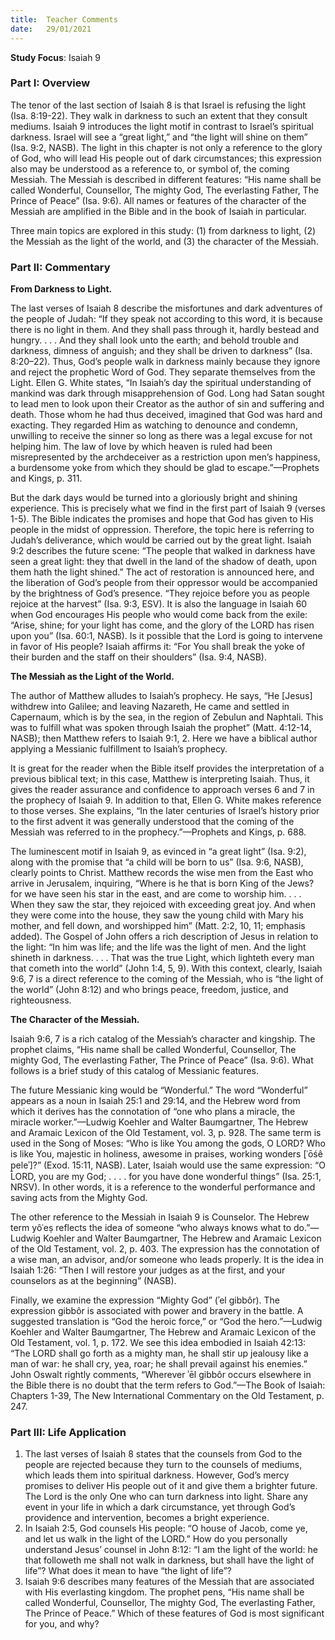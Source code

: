 ```yaml
---
title:  Teacher Comments
date:   29/01/2021
---
```


**Study Focus**: Isaiah 9 

### Part I: Overview

The tenor of the last section of Isaiah 8 is that Israel is refusing the light (Isa. 8:19-22). They walk in darkness to such an extent that they consult mediums. Isaiah 9 introduces the light motif in contrast to Israel’s spiritual darkness. Israel will see a “great light,” and “the light will shine on them” (Isa. 9:2, NASB). The light in this chapter is not only a reference to the glory of God, who will lead His people out of dark circumstances; this expression also may be understood as a reference to, or symbol of, the coming Messiah. The Messiah is described in different features: “His name shall be called Wonderful, Counsellor, The mighty God, The everlasting Father, The Prince of Peace” (Isa. 9:6). All names or features of the character of the Messiah are amplified in the Bible and in the book of Isaiah in particular.

Three main topics are explored in this study: (1) from darkness to light, (2) the Messiah as the light of the world, and (3) the character of the Messiah.

### Part II: Commentary

**From Darkness to Light.** 

The last verses of Isaiah 8 describe the misfortunes and dark adventures of the people of Judah: “If they speak not according to this word, it is because there is no light in them. And they shall pass through it, hardly bestead and hungry. . . . And they shall look unto the earth; and behold trouble and darkness, dimness of anguish; and they shall be driven to darkness” (Isa. 8:20–22). Thus, God’s people walk in darkness mainly because they ignore and reject the prophetic Word of God. They separate themselves from the Light. Ellen G. White states, “In Isaiah’s day the spiritual understanding of mankind was dark through misapprehension of God. Long had Satan sought to lead men to look upon their Creator as the author of sin and suffering and death. Those whom he had thus deceived, imagined that God was hard and exacting. They regarded Him as watching to denounce and condemn, unwilling to receive the sinner so long as there was a legal excuse for not helping him. The law of love by which heaven is ruled had been misrepresented by the archdeceiver as a restriction upon men’s happiness, a burdensome yoke from which they should be glad to escape.”—Prophets and Kings, p. 311. 

But the dark days would be turned into a gloriously bright and shining experience. This is precisely what we find in the first part of Isaiah 9 (verses 1-5). The Bible indicates the promises and hope that God has given to His people in the midst of oppression. Therefore, the topic here is referring to Judah’s deliverance, which would be carried out by the great light. Isaiah 9:2 describes the future scene: “The people that walked in darkness have seen a great light: they that dwell in the land of the shadow of death, upon them hath the light shined.” The act of restoration is announced here, and the liberation of God’s people from their oppressor would be accompanied by the brightness of God’s presence. “They rejoice before you as people rejoice at the harvest” (Isa. 9:3, ESV). It is also the language in Isaiah 60 when God encourages His people who would come back from the exile: “Arise, shine; for your light has come, and the glory of the LORD has risen upon you” (Isa. 60:1, NASB). Is it possible that the Lord is going to intervene in favor of His people? Isaiah affirms it: “For You shall break the yoke of their burden and the staff on their shoulders” (Isa. 9:4, NASB).

**The Messiah as the Light of the World.** 

The author of Matthew alludes to Isaiah’s prophecy. He says, “He [Jesus] withdrew into Galilee; and leaving Nazareth, He came and settled in Capernaum, which is by the sea, in the region of Zebulun and Naphtali. This was to fulfill what was spoken through Isaiah the prophet” (Matt. 4:12-14, NASB); then Matthew refers to Isaiah 9:1, 2. Here we have a biblical author applying a Messianic fulfillment to Isaiah’s prophecy. 

It is great for the reader when the Bible itself provides the interpretation of a previous biblical text; in this case, Matthew is interpreting Isaiah. Thus, it gives the reader assurance and confidence to approach verses 6 and 7 in the prophecy of Isaiah 9. In addition to that, Ellen G. White makes reference to those verses. She explains, “In the later centuries of Israel’s history prior to the first advent it was generally understood that the coming of the Messiah was referred to in the prophecy.”—Prophets and Kings, p. 688.

The luminescent motif in Isaiah 9, as evinced in “a great light” (Isa. 9:2), along with the promise that “a child will be born to us” (Isa. 9:6, NASB), clearly points to Christ. Matthew records the wise men from the East who arrive in Jerusalem, inquiring, “Where is he that is born King of the Jews? for we have seen his star in the east, and are come to worship him. . . . When they saw the star, they rejoiced with exceeding great joy. And when they were come into the house, they saw the young child with Mary his mother, and fell down, and worshipped him” (Matt. 2:2, 10, 11; emphasis added). The Gospel of John offers a rich description of Jesus in relation to the light: “In him was life; and the life was the light of men. And the light shineth in darkness. . . . That was the true Light, which lighteth every man that cometh into the world” (John 1:4, 5, 9). With this context, clearly, Isaiah 9:6, 7 is a direct reference to the coming of the Messiah, who is “the light of the world” (John 8:12) and who brings peace, freedom, justice, and righteousness.

**The Character of the Messiah.** 

Isaiah 9:6, 7 is a rich catalog of the Messiah’s character and kingship. The prophet claims, “His name shall be called Wonderful, Counsellor, The mighty God, The everlasting Father, The Prince of Peace” (Isa. 9:6). What follows is a brief study of this catalog of Messianic features. 

The future Messianic king would be “Wonderful.” The word “Wonderful” appears as a noun in Isaiah 25:1 and 29:14, and the Hebrew word from which it derives has the connotation of “one who plans a miracle, the miracle worker.”—Ludwig Koehler and Walter Baumgartner, The Hebrew and Aramaic Lexicon of the Old Testament, vol. 3, p. 928. The same term is used in the Song of Moses: “Who is like You among the gods, O LORD? Who is like You, majestic in holiness, awesome in praises, working wonders [ʿōśê p̱eleʾ]?” (Exod. 15:11, NASB). Later, Isaiah would use the same expression: “O LORD, you are my God; . . . . for you have done wonderful things” (Isa. 25:1, NRSV). In other words, it is a reference to the wonderful performance and saving acts from the Mighty God. 

The other reference to the Messiah in Isaiah 9 is Counselor. The Hebrew term yôʿeṣ reflects the idea of someone “who always knows what to do.”—Ludwig Koehler and Walter Baumgartner, The Hebrew and Aramaic Lexicon of the Old Testament, vol. 2, p. 403. The expression has the connotation of a wise man, an advisor, and/or someone who leads properly. It is the idea in Isaiah 1:26: “Then I will restore your judges as at the first, and your counselors as at the beginning” (NASB). 

Finally, we examine the expression “Mighty God” (ʾel gibbôr). The expression gibbôr is associated with power and bravery in the battle. A suggested translation is “God the heroic force,” or “God the hero.”—Ludwig Koehler and Walter Baumgartner, The Hebrew and Aramaic Lexicon of the Old Testament, vol. 1, p. 172. We see this idea embodied in Isaiah 42:13: “The LORD shall go forth as a mighty man, he shall stir up jealousy like a man of war: he shall cry, yea, roar; he shall prevail against his enemies.” John Oswalt rightly comments, “Wherever ʾēl gibbôr occurs elsewhere in the Bible there is no doubt that the term refers to God.”—The Book of Isaiah: Chapters 1-39, The New International Commentary on the Old Testament, p. 247. 

### Part III: Life Application 

1. The last verses of Isaiah 8 states that the counsels from God to the people are rejected because they turn to the counsels of mediums, which leads them into spiritual darkness. However, God’s mercy promises to deliver His people out of it and give them a brighter future. The Lord is the only One who can turn darkness into light. Share any event in your life in which a dark circumstance, yet through God’s providence and intervention, becomes a bright experience.
2. In Isaiah 2:5, God counsels His people: “O house of Jacob, come ye, and let us walk in the light of the LORD.” How do you personally understand Jesus’ counsel in John 8:12: “I am the light of the world: he that followeth me shall not walk in darkness, but shall have the light of life”? What does it mean to have “the light of life”?
3. Isaiah 9:6 describes many features of the Messiah that are associated with His everlasting kingdom. The prophet pens, “His name shall be called Wonderful, Counsellor, The mighty God, The everlasting Father, The Prince of Peace.” Which of these features of God is most significant for you, and why?  